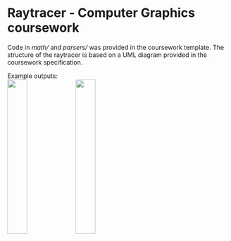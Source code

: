 # Raytracer - Computer Graphics coursework

Code in _math/_ and _parsers/_ was provided in the coursework template. The structure of the raytracer is based on a UML diagram provided in the coursework specification.

Example outputs:<br>
<img src="https://github.com/julie-o/CG-cw/assets/23364336/9e81ea8b-950d-4172-b279-10b5d9481b73" width=30% height=30%>
<img src="https://github.com/julie-o/CG-cw/assets/23364336/bfe93a1f-20bd-4830-a17b-86925aad3419" width=30% height=30%>

